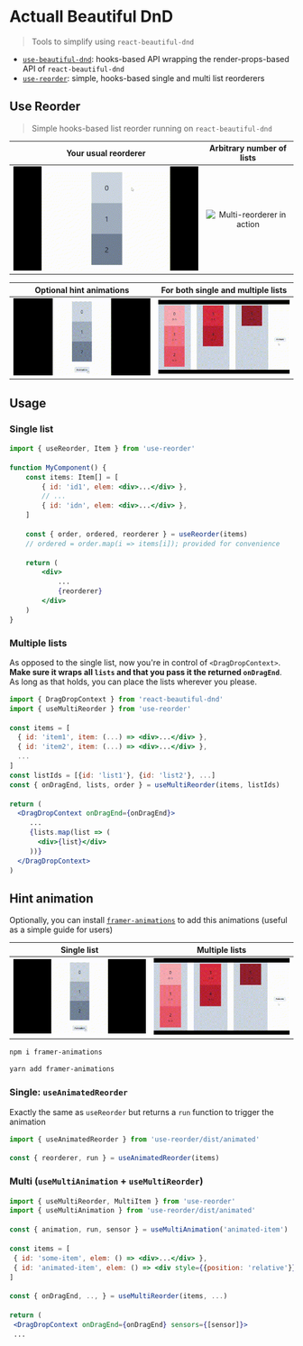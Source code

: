 # Actuall Beautiful DnD

> Tools to simplify using `react-beautiful-dnd`

- [`use-beautiful-dnd`](use-beautiful-dnd): hooks-based API wrapping the render-props-based API of `react-beautiful-dnd`
- [`use-reorder`](use-reorder): simple, hooks-based single and multi list reorderers

## Use Reorder

> Simple hooks-based list reorder running on `react-beautiful-dnd`


Your usual reorderer       |  Arbitrary number of lists
:-------------------------:|:-------------------------:
![Reorderer in action](use-reorder/media/reorder.gif)  |  ![Multi-reorderer in action](use-reorder/media/multi-reorder.gif)

Optional hint animations      | For both single and multiple lists
:-------------------------:|:-------------------------:
![Reorder animation](use-reorder/media/reorder-animation.gif) |  ![Multi-reorder animation](use-reorder/media/multi-hint.gif)

## Usage

### Single list

```jsx
import { useReorder, Item } from 'use-reorder'

function MyComponent() {
    const items: Item[] = [
        { id: 'id1', elem: <div>...</div> },
        // ...
        { id: 'idn', elem: <div>...</div> },
    ]

    const { order, ordered, reorderer } = useReorder(items)
    // ordered = order.map(i => items[i]); provided for convenience

    return (
        <div>
            ...
            {reorderer}
        </div>
    )
}

```

### Multiple lists

As opposed to the single list, now you're in control of `<DragDropContext>`. **Make sure it wraps all `lists` and that you pass it the returned `onDragEnd`**. As long as that holds, you can place the lists wherever you please.

```jsx
import { DragDropContext } from 'react-beautiful-dnd'
import { useMultiReorder } from 'use-reorder'

const items = [
  { id: 'item1', item: (...) => <div>...</div> },
  { id: 'item2', item: (...) => <div>...</div> },
  ...
]
const listIds = [{id: 'list1'}, {id: 'list2'}, ...]
const { onDragEnd, lists, order } = useMultiReorder(items, listIds)

return (
  <DragDropContext onDragEnd={onDragEnd}>
     ...
     {lists.map(list => (
       <div>{list}</div>
     ))}
  </DragDropContext>
)
```

## Hint animation

Optionally, you can install [`framer-animations`](https://www.npmjs.com/package/framer-animations) to add this animations (useful as a simple guide for users)

Single list      | Multiple lists
:-------------------------:|:-------------------------:
![Reorder animation](use-reorder/media/reorder-animation.gif) |  ![Multi-reorder animation](use-reorder/media/multi-hint.gif)

```bash
npm i framer-animations
```

```bash
yarn add framer-animations
```

### Single: `useAnimatedReorder`

Exactly the same as `useReorder` but returns a `run` function to trigger the animation
```jsx
import { useAnimatedReorder } from 'use-reorder/dist/animated'

const { reorderer, run } = useAnimatedReorder(items)
```

### Multi (`useMultiAnimation` + `useMultiReorder`)

```jsx
import { useMultiReorder, MultiItem } from 'use-reorder'
import { useMultiAnimation } from 'use-reorder/dist/animated'

const { animation, run, sensor } = useMultiAnimation('animated-item')

const items = [
 { id: 'some-item', elem: () => <div>...</div> },
 { id: 'animated-item', elem: () => <div style={{position: 'relative'}}>...{animation}</div> } // inject the animation to the animated item
]

const { onDragEnd, .., } = useMultiReorder(items, ...)

return (
 <DragDropContext onDragEnd={onDragEnd} sensors={[sensor]}>
 ...
```